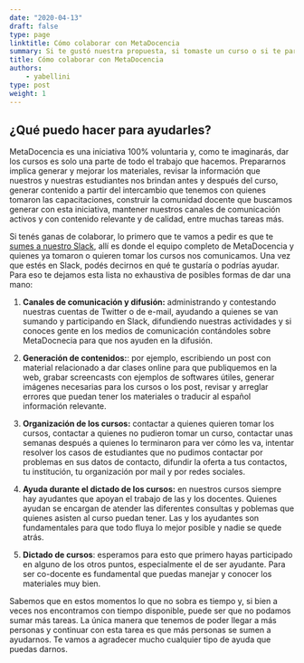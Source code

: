 ```yaml
---
date: "2020-04-13"
draft: false
type: page
linktitle: Cómo colaborar con MetaDocencia
summary: Si te gustó nuestra propuesta, si tomaste un curso o si te parece que está bueno lo que hacemos y querés ayudarnos, aquí te presentamos un listado de opciones que tenés para darnos una mano y sumar tu granito a esta iniciativa.
title: Cómo colaborar con MetaDocencia
authors: 
    - yabellini
type: post
weight: 1
---
```


## ¿Qué puedo hacer para ayudarles?

MetaDocencia es una iniciativa 100% voluntaria y, como te imaginarás, dar los cursos es solo una parte de todo el trabajo que hacemos. Prepararnos implica generar y mejorar los materiales, revisar la información que nuestros y nuestras estudiantes nos brindan antes y después del curso, generar contenido a partir del intercambio que tenemos con quienes tomaron las capacitaciones, construir la comunidad docente que buscamos generar con esta iniciativa, mantener nuestros canales de comunicación activos y con contenido relevante y de calidad, entre muchas tareas más.

Si tenés ganas de colaborar, lo primero que te vamos a pedir es que te [sumes a nuestro Slack](https://join.slack.com/t/metadocencia/shared_invite/zt-cq1hleoz-Ij2AgXKJBjg03sRuoxLhjg), allí es donde el equipo completo de MetaDocencia y quienes ya tomaron o quieren tomar los cursos nos comunicamos. Una vez que estés en Slack, podés decirnos en qué te gustaría o podrías ayudar. Para eso te dejamos esta lista no exhaustiva de posibles formas de dar una mano:

1. **Canales de comunicación y difusión:** administrando y contestando nuestras cuentas de Twitter o de e-mail, ayudando a quienes se van sumando y participando en Slack, difundiendo nuestras actividades y si conoces gente en los medios de comunicación contándoles sobre MetaDocnecia para que nos ayuden en la difusión.

2. **Generación de contenidos:**: por ejemplo, escribiendo un post con material relacionado a dar clases online para que publiquemos en la web, grabar screencasts con ejemplos de softwares útiles, generar imágenes necesarias para los cursos o los post, revisar y arreglar errores que puedan tener los materiales o traducir al español información relevante.

3. **Organización de los cursos:** contactar a quienes quieren tomar los cursos, contactar a quienes no pudieron tomar un curso, contactar unas semanas después a quienes lo terminaron  para ver cómo les va, intentar resolver los casos de estudiantes que no pudimos contactar por problemas en sus datos de contacto, difundir la oferta a tus contactos, tu institución, tu organización por mail y por redes sociales.

4. **Ayuda durante el dictado de los cursos:** en nuestros cursos siempre hay ayudantes que apoyan el trabajo de las y los docentes. Quienes ayudan se encargan de atender las diferentes consultas y poblemas que quienes asisten al curso puedan tener. Las y los ayudantes son fundamentales para que todo fluya lo mejor posible y nadie se quede atrás.

5. **Dictado de cursos**: esperamos para esto que primero hayas participado en alguno de los otros puntos, especialmente el de ser ayudante. Para ser co-docente es fundamental que puedas manejar y conocer los materiales muy bien.

Sabemos que en estos momentos lo que no sobra es tiempo y, si bien a veces nos encontramos con tiempo disponible, puede ser que no podamos sumar más tareas. La única manera que tenemos de poder llegar a más personas y continuar con esta tarea es que más personas se sumen a ayudarnos. Te vamos a agradecer mucho cualquier tipo de ayuda que puedas darnos.
